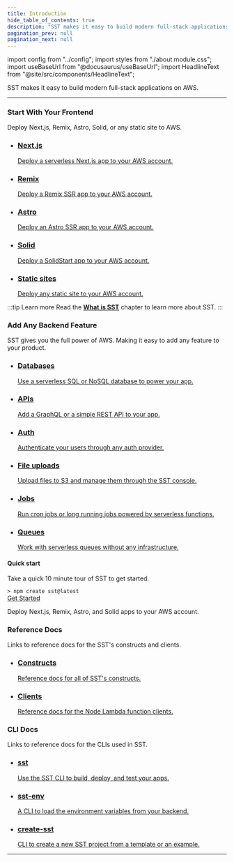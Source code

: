 ```yaml
---
title: Introduction
hide_table_of_contents: true
description: "SST makes it easy to build modern full-stack applications on AWS."
pagination_prev: null
pagination_next: null
---
```


import config from "../config";
import styles from "./about.module.css";
import useBaseUrl from "@docusaurus/useBaseUrl";
import HeadlineText from "@site/src/components/HeadlineText";

<HeadlineText>

SST makes it easy to build modern full-stack applications on AWS.

</HeadlineText>

---

<div className={styles.heading}>
  <h3>Start With Your Frontend</h3>
  <p>Deploy Next.js, Remix, Astro, Solid, or any static site to AWS.</p>
</div>

<ul className={styles.features}>
  <li>
    <a href={useBaseUrl("/frontends/nextjs")}>
      <h3>Next.js</h3>
      <p>Deploy a serverless Next.js app to your AWS account.</p>
    </a>
  </li>
  <li>
    <a href={useBaseUrl("/frontends/remix")}>
      <h3>Remix</h3>
      <p>Deploy a Remix SSR app to your AWS account.</p>
    </a>
  </li>
  <li>
    <a href={useBaseUrl("/frontends/astro")}>
      <h3>Astro</h3>
      <p>Deploy an Astro SSR app to your AWS account.</p>
    </a>
  </li>
  <li>
    <a href={useBaseUrl("/frontends/solid")}>
      <h3>Solid</h3>
      <p>Deploy a SolidStart app to your AWS account.</p>
    </a>
  </li>
  <li>
    <a href={useBaseUrl("/frontends/static-sites")}>
      <h3>Static sites</h3>
      <p>Deploy any static site to your AWS account.</p>
    </a>
  </li>
</ul>

:::tip Learn more
Read the [**What is SST**](what-is-sst.md) chapter to learn more about SST.
:::

<div className={styles.heading}>
  <h3>Add Any Backend Feature</h3>
  <p>SST gives you the full power of AWS. Making it easy to add any feature to your product.</p>
</div>

<ul className={styles.features}>
  <li>
    <a href={useBaseUrl("/databases")}>
      <h3>Databases</h3>
      <p>Use a serverless SQL or NoSQL database to power your app.</p>
    </a>
  </li>
  <li>
    <a href={useBaseUrl("/apis")}>
      <h3>APIs</h3>
      <p>Add a GraphQL or a simple REST API to your app.</p>
    </a>
  </li>
  <li>
    <a href={useBaseUrl("/auth")}>
      <h3>Auth</h3>
      <p>Authenticate your users through any auth provider.</p>
    </a>
  </li>
  <li>
    <a href={useBaseUrl("/file-uploads")}>
      <h3>File uploads</h3>
      <p>Upload files to S3 and manage them through the SST console.</p>
    </a>
  </li>
  <li>
    <a href={useBaseUrl("/jobs")}>
      <h3>Jobs</h3>
      <p>Run cron jobs or long running jobs powered by serverless functions.</p>
    </a>
  </li>
  <li>
    <a href={useBaseUrl("/queues")}>
      <h3>Queues</h3>
      <p>Work with serverless queues without any infrastructure.</p>
    </a>
  </li>
</ul>

<div className={styles.start}>

<span><i className="fas fa-stream"></i></span>

  <div className={styles.startContent}>
    <h4>Quick start</h4>
    <p>Take a quick 10 minute tour of SST to get started.</p>
  </div>
  <div>
    <div className={styles.startCode}>
      <code>> npm create sst@latest</code>
    </div>
    <a className={styles.startCta} href={useBaseUrl("/quick-start")}>
      Get Started
      <i class="fas fa-arrow-right"></i>
    </a>
  </div>

</div>

  Deploy Next.js, Remix, Astro, and Solid apps to your AWS account.

<div className={styles.heading}>
  <h3>Reference Docs</h3>
  <p>Links to reference docs for the SST's constructs and clients.</p>
</div>

<ul className={styles.features}>
  <li>
    <a href={useBaseUrl("/constructs")}>
      <h3>Constructs</h3>
      <p>Reference docs for all of SST's constructs.</p>
    </a>
  </li>
  <li>
    <a href={useBaseUrl("/clients")}>
      <h3>Clients</h3>
      <p>Reference docs for the Node Lambda function clients.</p>
    </a>
  </li>
</ul>

<div className={styles.heading}>
  <h3>CLI Docs</h3>
  <p>Links to reference docs for the CLIs used in SST.</p>
</div>

<ul className={styles.features}>
  <li>
    <a href={useBaseUrl("/packages/sst")}>
      <h3>sst</h3>
      <p>Use the SST CLI to build, deploy, and test your apps.</p>
    </a>
  </li>
  <li>
    <a href={useBaseUrl("/packages/sst-env")}>
      <h3>sst-env</h3>
      <p>A CLI to load the environment variables from your backend.</p>
    </a>
  </li>
  <li>
    <a href={useBaseUrl("/packages/create-sst")}>
      <h3>create-sst</h3>
      <p>CLI to create a new SST project from a template or an example.</p>
    </a>
  </li>
</ul>

---
